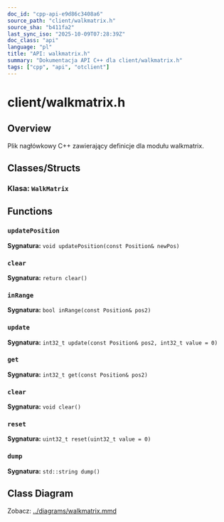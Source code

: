 ```yaml
---
doc_id: "cpp-api-e9d86c3408a6"
source_path: "client/walkmatrix.h"
source_sha: "b411fa2"
last_sync_iso: "2025-10-09T07:28:39Z"
doc_class: "api"
language: "pl"
title: "API: walkmatrix.h"
summary: "Dokumentacja API C++ dla client/walkmatrix.h"
tags: ["cpp", "api", "otclient"]
---
```


# client/walkmatrix.h

## Overview

Plik nagłówkowy C++ zawierający definicje dla modułu walkmatrix.

## Classes/Structs

### Klasa: `WalkMatrix`

## Functions

### `updatePosition`

**Sygnatura:** `void updatePosition(const Position& newPos)`

### `clear`

**Sygnatura:** `return clear()`

### `inRange`

**Sygnatura:** `bool inRange(const Position& pos2)`

### `update`

**Sygnatura:** `int32_t update(const Position& pos2, int32_t value = 0)`

### `get`

**Sygnatura:** `int32_t get(const Position& pos2)`

### `clear`

**Sygnatura:** `void clear()`

### `reset`

**Sygnatura:** `uint32_t reset(uint32_t value = 0)`

### `dump`

**Sygnatura:** `std::string dump()`

## Class Diagram

Zobacz: [../diagrams/walkmatrix.mmd](../diagrams/walkmatrix.mmd)
